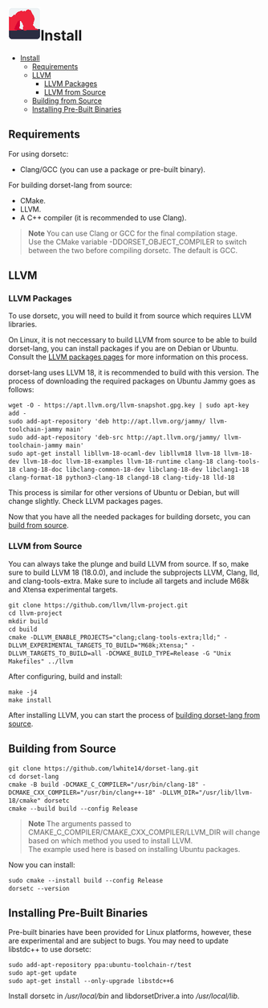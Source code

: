 <img align="left" width="64" height="64" src="../branding/icon.png" alt="Dorset-Lang">

# Install

- [Install](#install)
  - [Requirements](#requirements)
  - [LLVM](#llvm)
    - [LLVM Packages](#llvm-packages)
    - [LLVM from Source](#llvm-from-source)
  - [Building from Source](#building-from-source)
  - [Installing Pre-Built Binaries](#installing-pre-built-binaries)

## Requirements
For using dorsetc:
 - Clang/GCC (you can use a package or pre-built binary).

For building dorset-lang from source:
 - CMake.
 - LLVM.
 - A C++ compiler (it is recommended to use Clang).

> **Note**
> You can use Clang or GCC for the final compilation stage. <br>
> Use the CMake variable -DDORSET_OBJECT_COMPILER to switch between the two before compiling dorsetc. The default is GCC.

## LLVM

### LLVM Packages

To use dorsetc, you will need to build it from source which requires LLVM libraries. <br>

On Linux, it is not neccessary to build LLVM from source to be able to build dorset-lang, you can install packages if you are on Debian or Ubuntu. Consult the [LLVM packages pages](https://apt.llvm.org/) for more information on this process. <br>

dorset-lang uses LLVM 18, it is recommended to build with this version. The process of downloading the required packages on Ubuntu Jammy goes as follows:
```
wget -O - https://apt.llvm.org/llvm-snapshot.gpg.key | sudo apt-key add -
sudo add-apt-repository 'deb http://apt.llvm.org/jammy/ llvm-toolchain-jammy main'
sudo add-apt-repository 'deb-src http://apt.llvm.org/jammy/ llvm-toolchain-jammy main'
sudo apt-get install libllvm-18-ocaml-dev libllvm18 llvm-18 llvm-18-dev llvm-18-doc llvm-18-examples llvm-18-runtime clang-18 clang-tools-18 clang-18-doc libclang-common-18-dev libclang-18-dev libclang1-18 clang-format-18 python3-clang-18 clangd-18 clang-tidy-18 lld-18
```

This process is similar for other versions of Ubuntu or Debian, but will change slightly. Check LLVM packages pages. <br>

Now that you have all the needed packages for building dorsetc, you can [build from source](#building-from-source).

### LLVM from Source

You can always take the plunge and build LLVM from source. If so, make sure to build LLVM 18 (18.0.0), and include the subprojects LLVM, Clang, lld, and clang-tools-extra. Make sure to include all targets and include M68k and Xtensa experimental targets.
```
git clone https://github.com/llvm/llvm-project.git
cd llvm-project
mkdir build
cd build
cmake -DLLVM_ENABLE_PROJECTS="clang;clang-tools-extra;lld;" -DLLVM_EXPERIMENTAL_TARGETS_TO_BUILD="M68k;Xtensa;" -DLLVM_TARGETS_TO_BUILD=all -DCMAKE_BUILD_TYPE=Release -G "Unix Makefiles" ../llvm
```

After configuring, build and install:
```
make -j4
make install
```

After installing LLVM, you can start the process of [building dorset-lang from source](#building-from-source).

## Building from Source
```
git clone https://github.com/lwhite14/dorset-lang.git
cd dorset-lang
cmake -B build -DCMAKE_C_COMPILER="/usr/bin/clang-18" -DCMAKE_CXX_COMPILER="/usr/bin/clang++-18" -DLLVM_DIR="/usr/lib/llvm-18/cmake" dorsetc
cmake --build build --config Release
```
> **Note**
> The arguments passed to CMAKE_C_COMPILER/CMAKE_CXX_COMPILER/LLVM_DIR will change based on which method you used to install LLVM. <br>
> The example used here is based on installing Ubuntu packages.

Now you can install:
```
sudo cmake --install build --config Release
dorsetc --version
```

## Installing Pre-Built Binaries

Pre-built binaries have been provided for Linux platforms, however, these are experimental and are subject to bugs. You may need to update libstdc++ to use dorsetc:
```
sudo add-apt-repository ppa:ubuntu-toolchain-r/test
sudo apt-get update
sudo apt-get install --only-upgrade libstdc++6
```

Install dorsetc in <em>/usr/local/bin</em> and libdorsetDriver.a into <em>/usr/local/lib</em>.